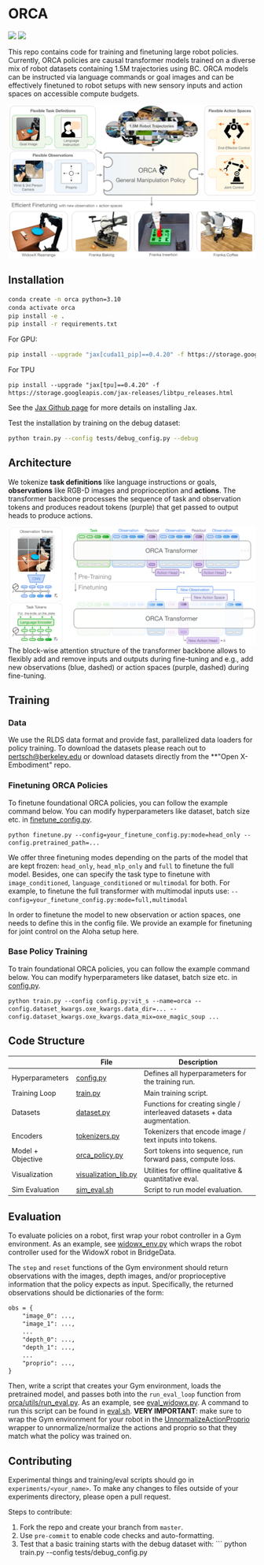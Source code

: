 # ORCA

![](https://github.com/rail-berkeley/orca/workflows/run-debug/badge.svg)
![](https://github.com/rail-berkeley/orca/workflows/pre-commit/badge.svg)

This repo contains code for training and finetuning large robot policies.
Currently, ORCA policies are causal transformer models trained on a diverse mix of robot datasets containing 1.5M trajectories using BC.
ORCA models can be instructed  via language commands or goal images and can be effectively finetuned to robot setups with new sensory inputs and action spaces on accessible compute budgets.

![ORCA model](docs/assets/teaser.png)


## Installation
```bash
conda create -n orca python=3.10
conda activate orca
pip install -e .
pip install -r requirements.txt
```
For GPU:
```bash
pip install --upgrade "jax[cuda11_pip]==0.4.20" -f https://storage.googleapis.com/jax-releases/jax_cuda_releases.html
```

For TPU
```
pip install --upgrade "jax[tpu]==0.4.20" -f https://storage.googleapis.com/jax-releases/libtpu_releases.html
```
See the [Jax Github page](https://github.com/google/jax) for more details on installing Jax.

Test the installation by training on the debug dataset:
```bash
python train.py --config tests/debug_config.py --debug
```

## Architecture
We tokenize **task definitions** like language instructions or goals, **observations** like RGB-D images and proprioception
and **actions**. The transformer backbone processes the sequence of task and observation  tokens and produces readout tokens (purple) that get passed to output heads to produce actions.

![ORCA architecture](docs/assets/architecture.png)
The block-wise attention structure of the transformer backbone allows to flexibly add and remove inputs and outputs during fine-tuning and
e.g., add new observations (blue, dashed) or action spaces (purple, dashed) during fine-tuning.

## Training

### Data
We use the RLDS data format and provide fast, parallelized data loaders for policy training. To download the datasets
please reach out to [pertsch@berkeley.edu](mailto:pertsch@berkeley.edu) or download datasets directly from the
**"Open X-Embodiment" repo.

### Finetuning ORCA Policies

To finetune foundational ORCA policies, you can follow the example command below. You can modify hyperparameters like dataset, batch size etc. in [finetune_config.py](finetune_config.py).

```
python finetune.py --config=your_finetune_config.py:mode=head_only --config.pretrained_path=...
```
We offer three finetuning modes depending on the parts of the model that are kept frozen: ```head_only```, ```head_mlp_only``` and ```full``` to finetune the full model. Besides, one can specify the task type to finetune with ```image_conditioned```, ```language_conditioned``` or ```multimodal``` for both. For example, to finetune the full transformer with multimodal inputs use:
```--config=your_finetune_config.py:mode=full,multimodal```

In order to finetune the model to new observation or action spaces, one needs to define this in the config file. We provide an example for finetuning for joint control on the Aloha setup here.

### Base Policy Training

To train foundational ORCA policies, you can follow the example command below. You can modify hyperparameters like
dataset, batch size etc. in [config.py](config.py).
```
python train.py --config config.py:vit_s --name=orca --config.dataset_kwargs.oxe_kwargs.data_dir=... --config.dataset_kwargs.oxe_kwargs.data_mix=oxe_magic_soup ...
```


## Code Structure

|  | File                                                    | Description                                                               |
| --- |---------------------------------------------------------|---------------------------------------------------------------------------|
| Hyperparameters | [config.py](config.py)                                  | Defines all hyperparameters for the training run.                         |
| Training Loop | [train.py](train.py)                                    | Main training script.                                                     |
| Datasets | [dataset.py](orca/data/dataset.py)                      | Functions for creating single / interleaved datasets + data augmentation. |
| Encoders | [tokenizers.py](orca/model/components/tokenizers.py)    | Tokenizers that encode image / text inputs into tokens.                   |
| Model + Objective | [orca_policy.py](orca/model/orca_policy.py)             | Sort tokens into sequence, run forward pass, compute loss.                |
| Visualization | [visualization_lib.py](orca/utils/visualization_lib.py) | Utilities for offline qualitative & quantitative eval.                    |
| Sim Evaluation | [sim_eval.sh](orca/scripts/sim_eval.sh) | Script to run model evaluation.                    |

## Evaluation

To evaluate policies on a robot, first wrap your robot controller in a Gym environment. As an example, see
[widowx_env.py](examples/envs/widowx_env.py) which wraps the robot controller used for the
WidowX robot in BridgeData.

The `step` and `reset` functions of the Gym environment should return observations with the images, depth images, and/or
proprioceptive information that the policy expects as input. Specifically, the returned observations should be dictionaries
of the form:
```
obs = {
    "image_0": ...,
    "image_1": ...,
    ...
    "depth_0": ...,
    "depth_1": ...,
    ...
    "proprio": ...,
}
```

Then, write a script that creates your Gym environment, loads the pretrained model, and passes both into the
`run_eval_loop` function from [orca/utils/run_eval.py](orca/utils/run_eval.py). As an example, see [eval_widowx.py](examples/eval.py). A command to run this script can be found in [eval.sh](examples/widowx_eval/eval.sh). **VERY IMPORTANT**: make sure to wrap the Gym environment for your robot in the [UnnormalizeActionProprio](orca/utils/gym_wrappers.py) wrapper to unnormalize/normalize the actions and proprio so that they match what the policy was trained on.

## Contributing
Experimental things and training/eval scripts should go in `experiments/<your_name>`. To make any changes to files outside of your experiments directory, please open a pull request.

Steps to contribute:
1. Fork the repo and create your branch from `master`.
2. Use `pre-commit` to enable code checks and auto-formatting.
3. Test that a basic training starts with the debug dataset with: ```
python train.py --config tests/debug_config.py
```
